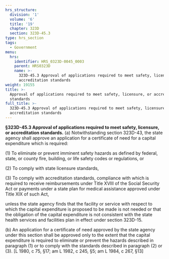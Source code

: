 ```yaml
---
hrs_structure:
  division: '1'
  volume: '6'
  title: '19'
  chapter: 323D
  section: 323D-45.3
type: hrs_section
tags:
  - Government
menu:
  hrs:
    identifier: HRS_0323D-0045_0003
    parent: HRS0323D
    name: >-
      323D-45.3 Approval of applications required to meet safety, licensure, or
      accreditation standards
weight: 19155
title: >-
  Approval of applications required to meet safety, licensure, or accreditation
  standards
full_title: >-
  323D-45.3 Approval of applications required to meet safety, licensure, or
  accreditation standards
---
```

**§323D-45.3 Approval of applications required to meet safety, licensure, or accreditation standards.** (a) Notwithstanding section 323D-43, the state agency shall approve an application for a certificate of need for a capital expenditure which is required:

(1) To eliminate or prevent imminent safety hazards as defined by federal, state, or county fire, building, or life safety codes or regulations, or

(2) To comply with state licensure standards,

(3) To comply with accreditation standards, compliance with which is required to receive reimbursements under Title XVIII of the Social Security Act or payments under a state plan for medical assistance approved under Title XIX of such Act,

unless the state agency finds that the facility or service with respect to which the capital expenditure is proposed to be made is not needed or that the obligation of the capital expenditure is not consistent with the state health services and facilities plan in effect under section 323D-15.

(b) An application for a certificate of need approved by the state agency under this section shall be approved only to the extent that the capital expenditure is required to eliminate or prevent the hazards described in paragraph (1) or to comply with the standards described in paragraph (2) or (3). [L 1980, c 75, §17; am L 1982, c 245, §5; am L 1984, c 267, §13]